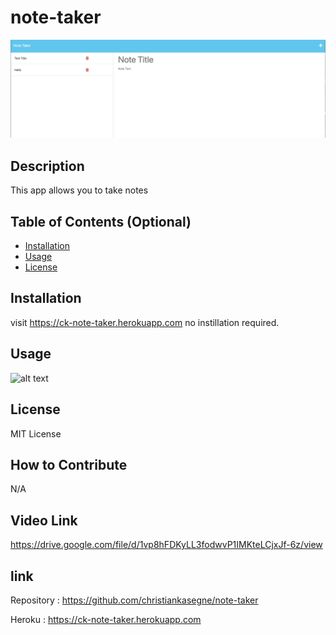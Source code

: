 # note-taker

![alt text](./public/assets/image/Screenshot%202023-05-21%20at%207.44.45%20PM.png)

## Description

This app allows you to take notes


## Table of Contents (Optional)
- [Installation](#installation)
- [Usage](#usage)
- [License](#license)

## Installation

visit https://ck-note-taker.herokuapp.com no instillation required.

## Usage

![alt text](assets/images/screenshot.png)


## License

MIT License

## How to Contribute

N/A

## Video Link

https://drive.google.com/file/d/1vp8hFDKyLL3fodwvP1IMKteLCjxJf-6z/view

##  link

Repository : https://github.com/christiankasegne/note-taker

Heroku : https://ck-note-taker.herokuapp.com
